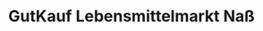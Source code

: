 ---
title: "GutKauf Lebensmittelmarkt Naß"
url: /neustadt/gutkauf-lebensmittelmarkt-nass/
shop: Supermarkt
---